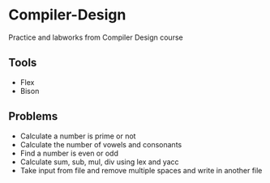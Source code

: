 # Compiler-Design
Practice and labworks from Compiler Design course

## Tools
- Flex
- Bison
## Problems
- Calculate a number is prime or not
- Calculate the number of vowels and consonants
- Find a number is even or odd
- Calculate sum, sub, mul, div using lex and yacc
- Take input from file and remove multiple spaces and write in another file
